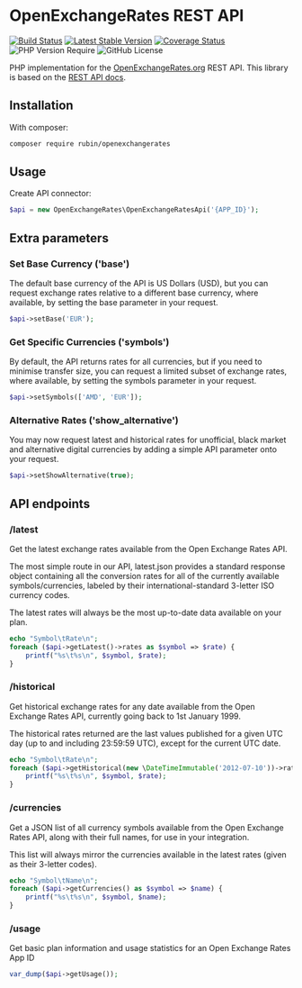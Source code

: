 # OpenExchangeRates REST API

[![Build Status](https://github.com/xRubin/OpenExchangeRates/workflows/CI/badge.svg)](https://github.com/xRubin/OpenExchangeRates/actions)
[![Latest Stable Version](https://img.shields.io/github/v/release/xRubin/OpenExchangeRates)](https://packagist.org/packages/rubin/openexchangerates)
[![Coverage Status](https://coveralls.io/repos/github/xRubin/OpenExchangeRates/badge.svg?branch=master)](https://coveralls.io/github/xRubin/OpenExchangeRates?branch=master)
![PHP Version Require](https://img.shields.io/packagist/dependency-v/rubin/OpenExchangeRates/php?color=777BB3)
![GitHub License](https://img.shields.io/github/license/xRubin/OpenExchangeRates)


PHP implementation for the [OpenExchangeRates.org](https://openexchangerates.org/) REST API.
This library is based on the [REST API docs](https://docs.openexchangerates.org/reference/api-introduction).

## Installation
With composer:
```bash
composer require rubin/openexchangerates
```

## Usage
Create API connector:
```php
$api = new OpenExchangeRates\OpenExchangeRatesApi('{APP_ID}');
```
## Extra parameters
### Set Base Currency ('base')
The default base currency of the API is US Dollars (USD), but you can request exchange rates relative to a different base currency, where available, by setting the base parameter in your request.
```php
$api->setBase('EUR');
````
### Get Specific Currencies ('symbols')
By default, the API returns rates for all currencies, but if you need to minimise transfer size, you can request a limited subset of exchange rates, where available, by setting the symbols parameter in your request.
```php
$api->setSymbols(['AMD', 'EUR']);
````
### Alternative Rates ('show_alternative')
You may now request latest and historical rates for unofficial, black market and alternative digital currencies by adding a simple API parameter onto your request.
```php
$api->setShowAlternative(true);
````
## API endpoints
### /latest
Get the latest exchange rates available from the Open Exchange Rates API.

The most simple route in our API, latest.json provides a standard response object containing all the conversion rates for all of the currently available symbols/currencies, labeled by their international-standard 3-letter ISO currency codes.

The latest rates will always be the most up-to-date data available on your plan.
```php
echo "Symbol\tRate\n";
foreach ($api->getLatest()->rates as $symbol => $rate) {
    printf("%s\t%s\n", $symbol, $rate);
}
```

### /historical
Get historical exchange rates for any date available from the Open Exchange Rates API, currently going back to 1st January 1999.

The historical rates returned are the last values published for a given UTC day (up to and including 23:59:59 UTC), except for the current UTC date.
```php
echo "Symbol\tRate\n";
foreach ($api->getHistorical(new \DateTimeImmutable('2012-07-10'))->rates as $symbol => $rate) {
    printf("%s\t%s\n", $symbol, $rate);
}
```

### /currencies
Get a JSON list of all currency symbols available from the Open Exchange Rates API, along with their full names, for use in your integration.

This list will always mirror the currencies available in the latest rates (given as their 3-letter codes).
```php
echo "Symbol\tName\n";
foreach ($api->getCurrencies() as $symbol => $name) {
    printf("%s\t%s\n", $symbol, $name);
}
```

### /usage
Get basic plan information and usage statistics for an Open Exchange Rates App ID
```php
var_dump($api->getUsage());
```
